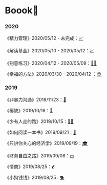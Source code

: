 # Boook🐷
### 2020

《精力管理》2020/05/12 - 未完成：[📈](2020/《精力管理》/《精力管理》.md)

《解读基金》2020/05/10 - 2020/05/12：[📈](2020/《解读基金》/《解读基金》.md)

《刻意练习》2020/04/12 - 2020/05/09：[🏃‍♂️](2020/《刻意练习》/《刻意练习》.md)

《幸福的方法》2020/03/30 - 2020/04/12 ：[😊](2020/《幸福的方法》/《幸福的方法》.md)



### 2019

《非暴力沟通》2019/11/23：[💞](2019/《非暴力沟通》/《非暴力沟通》.md)

《稀缺》2019/10/18：[🤦](2019/《稀缺》/《稀缺》.md)

《少有人走的路》2019/10/15：[🏋️‍♂️](2019/《少有人走的路》/《少有人走的路》.md)

《如何阅读一本书》2019/09/21：[📕](2019/《如何阅读一本书》/《如何阅读一本书》.md)

《只讲你关心的经济学》2019/09/19：[🎓](2019/《只讲你关心的经济学》/《只讲你关心的经济学》.md)

《财务自由之路》2019/09/08：[💴](2019/《财务自由之路》/《财务自由之路》.md)

《情商》2019/08/25：[💕](2019/《情商》/《情商》.md)

《小狗钱钱》2019/08/25 : [🐕](2019/《小狗钱钱》/《小狗钱钱》.md)












